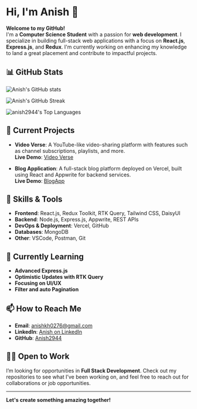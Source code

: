 # Hi, I'm Anish 👋

**Welcome to my GitHub!**  
I'm a **Computer Science Student** with a passion for **web development**. I specialize in building full-stack web applications with a focus on **React.js**, **Express.js**, and **Redux**. I'm currently working on enhancing my knowledge to land a great placement and contribute to impactful projects.

## 📊 GitHub Stats

![Anish's GitHub stats](https://github-readme-stats.vercel.app/api?username=Anish2944&show_icons=true&hide_title=true&hide=prs&count_private=true&include_all_commits=true&hide_border=true&theme=radical)

![Anish's GitHub Streak](https://github-readme-streak-stats.herokuapp.com/?user=Anish2944&theme=radical&hide_border=true)

![anish2944's Top Languages](https://github-readme-stats.vercel.app/api/top-langs/?username=anish2944&theme=vue-dark&show_icons=true&hide_border=true&layout=compact)

## 🔭 Current Projects

- **Video Verse**: A YouTube-like video-sharing platform with features such as channel subscriptions, playlists, and more.  
  **Live Demo**: [Video Verse](https://video-verse-gamma.vercel.app)
  
- **Blog Application**: A full-stack blog platform deployed on Vercel, built using React and Appwrite for backend services.   
  **Live Demo**: [BlogApp](https://blog-app-psi-olive.vercel.app/)
## 💼 Skills & Tools

- **Frontend**: React.js, Redux Toolkit, RTK Query, Tailwind CSS, DaisyUI
- **Backend**: Node.js, Express.js, Appwrite, REST APIs
- **DevOps & Deployment**: Vercel, GitHub
- **Databases**: MongoDB
- **Other**: VSCode, Postman, Git

## 🌱 Currently Learning

- **Advanced Express.js**
- **Optimistic Updates with RTK Query**
- **Focusing on UI/UX**
- **Filter and auto Pagination**

## 📫 How to Reach Me

- **Email**: anishkh0276@gmail.com
- **LinkedIn**: [Anish on LinkedIn](https://www.linkedin.com/in/anish-kushwaha-45857b227/)
- **GitHub**: [Anish2944](https://github.com/Anish2944)

## 👨‍💻 Open to Work

I’m looking for opportunities in **Full Stack Development**. Check out my repositories to see what I’ve been working on, and feel free to reach out for collaborations or job opportunities.

---

**Let's create something amazing together!**
